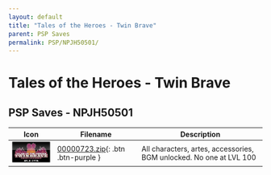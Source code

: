 ```yaml
---
layout: default
title: "Tales of the Heroes - Twin Brave"
parent: PSP Saves
permalink: PSP/NPJH50501/
---
```

# Tales of the Heroes - Twin Brave

## PSP Saves - NPJH50501

| Icon | Filename | Description |
|------|----------|-------------|
| ![Tales of the Heroes - Twin Brave](ICON0.PNG) | [00000723.zip](00000723.zip){: .btn .btn-purple } | All characters, artes, accessories, BGM unlocked. No one at LVL 100 |
